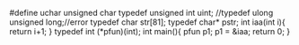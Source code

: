 #define uchar unsigned char
typedef unsigned int uint;
//typedef ulong unsigned long;//error
typedef char str[81]; 
typedef char* pstr;
int iaa(int i){
	return i+1;
}
typedef int (*pfun)(int);
int main(){
	pfun p1;
	p1 = &iaa;
	return 0;
}
